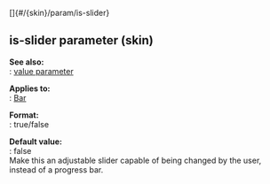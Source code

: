[]{#/{skin}/param/is-slider}    
## is-slider parameter (skin)    
**See also:**    
:   [value parameter](/ref/%7Bskin%7D/param/value)    
<!-- -->    
**Applies to:**    
:   [Bar](/ref/%7Bskin%7D/control/bar)    
<!-- -->    
**Format:**    
:   true/false    
<!-- -->    
**Default value:**    
:   false    
Make this an adjustable slider capable of being changed by the user,    
instead of a progress bar.  